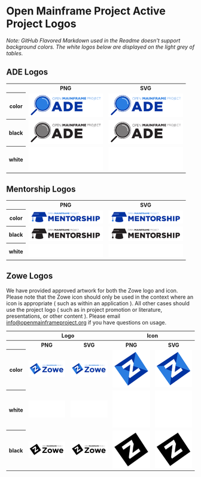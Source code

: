 # Open Mainframe Project Active Project Logos

*Note: GitHub Flavored Markdown used in the Readme doesn't support background colors. The white logos below are displayed on the light grey of tables.*

## ADE Logos

<table>
    <tr>
        <th></th>
        <th>PNG</th>
        <th>SVG</th>
    </tr>
    <tr>
        <th>color</th>
        <td><img src="/projects/ade/ade-color.png" width="200"></td>
        <td><img src="/projects/ade/ade-color.svg" width="200"></td>
    </tr>
    <tr>
        <th>black</th>
        <td><img src="/projects/ade/ade-black.png" width="200"></td>
        <td><img src="/projects/ade/ade-black.svg" width="200"></td>
    </tr>
    <tr>
        <th>white</th>
        <td><img src="/projects/ade/ade-white.png" width="200"></td>
        <td><img src="/projects/ade/ade-white.svg" width="200"></td>
    </tr>
</table>

## Mentorship Logos

<table>
    <tr>
        <th></th>
        <th>PNG</th>
        <th>SVG</th>
    </tr>
    <tr>
        <th>color</th>
        <td><img src="/projects/mentorship/mentorship-color.png" width="200"></td>
        <td><img src="/projects/mentorship/mentorship-color.svg" width="200"></td>
    </tr>
    <tr>
        <th>black</th>
        <td><img src="/projects/mentorship/mentorship-black.png" width="200"></td>
        <td><img src="/projects/mentorship/mentorship-black.svg" width="200"></td>
    </tr>
    <tr>
        <th>white</th>
        <td><img src="/projects/mentorship/mentorship-white.png" width="200"></td>
        <td><img src="/projects/mentorship/mentorship-white.svg" width="200"></td>
    </tr>
</table>

## Zowe Logos

We have provided approved artwork for both the Zowe logo and icon. Please note that the Zowe icon should only be used in the context where an icon is appropriate ( such as within an application ). All other cases should use the project logo ( such as in project promotion or literature, presentations, or other content ). Please email [info@openmainframeproject.org](mailto:info@openmainframeproject.org) if you have questions on usage.

<table>
    <tr>
        <th></th>
        <th colspan="2">Logo</th>
        <th colspan="2">Icon</th>
    </tr>
    <tr>
        <th></th>
        <th>PNG</th>
        <th>SVG</th>
        <th>PNG</th>
        <th>SVG</th>
    </tr>
    <tr>
        <th>color</th>
        <td><img src="/projects/zowe/zowe-color.png" width="200"></td>
        <td><img src="/projects/zowe/zowe-color.svg" width="200"></td>
        <td><img src="/projects/zowe/zowe-icon-color.png" width="200"></td>
        <td><img src="/projects/zowe/zowe-icon-color.svg" width="200"></td>
    </tr>
    <tr>
        <th>white</th>
        <td><img src="/projects/zowe/zowe-white.png" width="200"></td>
        <td><img src="/projects/zowe/zowe-white.svg" width="200"></td>
        <td><img src="/projects/zowe/zowe-icon-white.png" width="200"></td>
        <td><img src="/projects/zowe/zowe-icon-white.svg" width="200"></td>
    </tr>
    <tr>
        <th>black</th>
        <td><img src="/projects/zowe/zowe-black.png" width="200"></td>
        <td><img src="/projects/zowe/zowe-black.svg" width="200"></td>
        <td><img src="/projects/zowe/zowe-icon-black.png" width="200"></td>
        <td><img src="/projects/zowe/zowe-icon-black.svg" width="200"></td>
    </tr>
</table>
